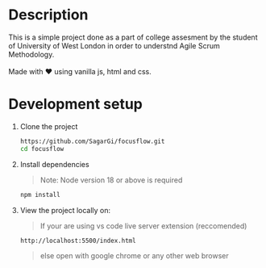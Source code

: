 # Description

This is a simple project done as a part of college assesment by the student of University of West London in order to understnd Agile Scrum Methodology. <br><br>
Made with ❤️ using vanilla js, html and css.

# Development setup

1. Clone the project

    ```bash
    https://github.com/SagarGi/focusflow.git
    cd focusflow
    ```

2. Install dependencies
    > Note: Node version 18 or above is required

    ```bash
    npm install
    ```

3. View the project locally on:

    > If your are using vs code live server extension (reccomended)

    ```bash
    http://localhost:5500/index.html
    ```

    > else open with google chrome or any other web browser
